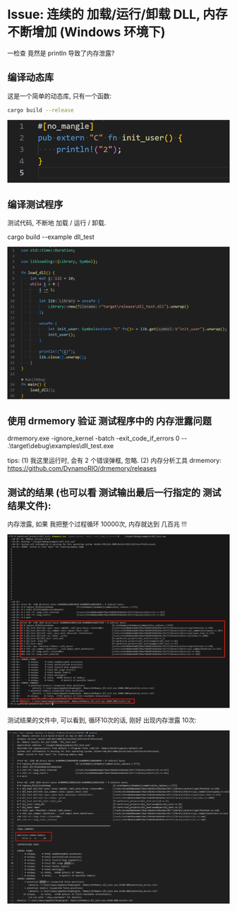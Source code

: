 # Issue: 连续的 加载/运行/卸载 DLL, 内存不断增加 (Windows 环境下)

一检查 竟然是 println 导致了内存泄露?

## 编译动态库

这是一个简单的动态库, 只有一个函数:

```sh
cargo build --release
```

![](images/Readme/2024-01-11-23-01-50.png)

## 编译测试程序

测试代码, 不断地 加载 / 运行 / 卸载.

cargo build --example dll_test

![](images/Readme/2024-01-11-23-11-26.png)

## 使用 drmemory 验证 测试程序中的 内存泄露问题

drmemory.exe -ignore_kernel -batch -exit_code_if_errors 0 -- .\target\debug\examples\dll_test.exe

tips:
(1) 我这里运行时, 会有 2 个错误弹框, 忽略.
(2) 内存分析工具 drmemory: https://github.com/DynamoRIO/drmemory/releases

## 测试的结果 (也可以看 测试输出最后一行指定的 测试结果文件):

内存泄露, 如果 我把整个过程循环 10000次, 内存就达到 几百兆 !!!

![](images/Readme/2024-01-11-22-38-27.png)

测试结果的文件中, 可以看到, 循环10次的话, 刚好 出现内存泄露 10次:

![](images/Readme/2024-01-11-23-08-54.png)
